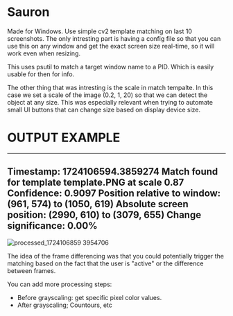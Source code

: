 # Sauron

Made for Windows.
Use simple cv2 template matching on last 10 screenshots. 
The only intresting part is having a config file so that you can use this on any window and get the exact screen size real-time, so it will work even when resizing.

This uses psutil to match a target window name to a PID. Which is easily usable for then for info. 

The other thing that was intresting is the scale in match tempalte. In this case we set a scale of the image (0.2, 1, 20) so that we can detect the object at any size.
This was especially relevant when trying to automate small UI buttons that can change size based on display device size. 

# OUTPUT EXAMPLE
--------------------------------------------------
Timestamp: 1724106594.3859274
Match found for template template.PNG at scale 0.87
Confidence: 0.9097
Position relative to window: (961, 574) to (1050, 619)
Absolute screen position: (2990, 610) to (3079, 655)
Change significance: 0.00%
--------------------------------------------------

![processed_1724106859 3954706](https://github.com/user-attachments/assets/907acc0f-14b2-4ba4-ada8-fcbf15e0d90c)

The idea of the frame differencing was that you could potentially trigger the matching based on the fact that the user is "active" or the difference between frames. 

You can add more processing steps: 
- Before grayscaling: get specific pixel color values.
- After grayscaling; Countours, etc
